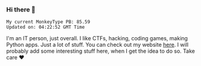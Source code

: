 ### Hi there 👋
<!-- PB START -->
```
My current MonkeyType PB: 85.59
Updated on: 04:22:52 GMT Time
```
<!-- PB END -->
I'm an IT person, just overall. I like CTFs, hacking, coding games, making Python apps. Just a lot of stuff.
You can check out my website [here](https://skill3472.github.io/).
I will probably add some interesting stuff here, when I get the idea to do so. Take care ❤️
